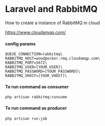 # Laravel and RabbitMQ

How to create a instance of RabbitMQ in cloud

https://www.cloudamqp.com/

#### config params

```console
QUEUE_CONNECTION=rabbitmq\
RABBITMQ_HOST=woodpecker.rmq.cloudamqp.com\
RABBITMQ_PORT=5672\
RABBITMQ_USER=[YOUR_USER]\
RABBITMQ_PASSWORD=[YOUR_PASSWORD]\
RABBITMQ_VHOST=[YOUR_VHOST]\
```

#### To run command as consumer

```console
php artisan rabbitmq:consume
```

#### To run command as producer

```console
php artisan run:job
```
